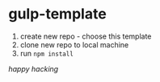 # gulp-template

1. create new repo - choose this template
2. clone new repo to local machine
3. run ```npm install```

*_happy hacking_*